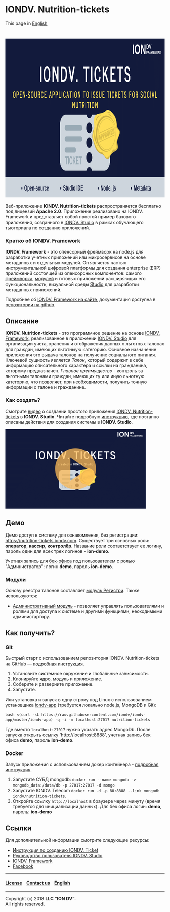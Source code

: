 # IONDV. Nutrition-tickets

This page in [English](/README.md)

<h1 align="center"> <a href="https://www.iondv.com/"><img src="/nutrition_tickets.png" height="500px" alt="IONDV. Framework nutrition tickets" align="center"></a>
</h1>  

Веб-приложение **IONDV. Nutrition-tickets** распространяется бесплатно под лицензий **Apache 2.0**. Приложение реализовано на IONDV. Framework и представляет собой простой пример базового приложения, созданного в [IONDV. Studio](https://github.com/iondv/studio/blob/master/readme_ru.md) в рамках обучающего тьюториала по созданию приложений.

### Кратко об IONDV. Framework

**IONDV. Framework** - это опенсорный фреймворк на node.js для разработки учетных приложений 
или микросервисов на основе метаданных и отдельных модулей. Он является частью 
инструментальной цифровой платформы для создания enterprise 
(ERP) приложений состоящей из опенсорсных компонентов: самого [фреймворка](https://github.com/iondv/framework), 
[модулей](https://github.com/topics/iondv-module) и готовых приложений расширяющих его 
функциональность, визуальной среды [Studio](https://github.com/iondv/studio) для 
разработки метаданных приложений.

Подробнее об [IONDV. Framework на сайте](https://iondv.com), документация доступна в [репозитории на github](https://github.com/iondv/framework/blob/master/docs/en/index.md).

## Описание 

**IONDV. Nutrition-tickets** - это программное решение на основе [IONDV. Framework](https://iondv.com), реализованное в приложении [IONDV. Studio](https://github.com/iondv/studio/blob/master/readme_ru.md) для организации учета, хранения и отображения данных о льготных талонах для граждан, имеющих льготныую категорию. Основное назначение приложения это выдача талонов на получение социального питания.
Ключевой сущность является *Талон*, который содержит в себе информацию описательного характера и ссылки на гражданина, которому предназначен. 
*Главное преимущество* - контроль за льготными талонами граждан, имеющих ту или иную льнотную категорию, что позволяет, при необходимости, получить точную информации о талоне и гражданине.

### Как создать? 

Смотрите [видео](https://www.youtube.com/watch?v=e201ko9fkQ8&t=331s) о создании простого приложения [IONDV. Nutrition-tickets](https://github.com/iondv/nutrition-tickets) в **IONDV. Studio**. Читайте подробную [инструкцию](https://github.com/iondv/nutrition-tickets/blob/master/tutorial/ru/index.md), где поэтапно описаны действия для создания системы в **IONDV. Studio**.

<a href="https://www.youtube.com/watch?v=e201ko9fkQ8&t=331s" target="_blank"><img src="/tickets_video.png" height="250px" alt="" title=""></a>

## Демо

Демо доступ в систему для ознакомления, без регистрации: https://nutrition-tickets.iondv.com. Существует три основных роли: **оператор**, **кассир**, **контролёр**. Название роли соответствует ее логину, пароль один для всех трех логинов - **ion-demo**. 

Учетная запись для [бек-офиса](https://nutrition-tickets.iondv.com/registry) под пользователем с ролью "Администратор": логин **demo**, пароль **ion-demo**. 

### Модули

Основу реестра талонов составляет [модуль Регистри](https://github.com/iondv/registry). 
Также используются: 

* [Административный модуль](https://github.com/iondv/ionadmin) - позволяет управлять пользователями и ролями для доступа к системе и другими функциями, неоходимыми администартору.  

## Как получить?  

### Git

Быстрый старт с использованием репозитория IONDV. Nutrition-tickets на GitHub — [подробная инструкция](https://github.com/iondv/framework/blob/master/docs/ru/readme.md#быстрый-старт-с-использованием-репозитория).  

1. Установите системное окружение и глобальные зависимости.
2. Клонируйте ядро, модуль и приложение.
3. Соберите и разверните приложение.
4. Запустите.

Или установка и запуск в одну строку под Linux с использованием установщика [iondv-app](https://github.com/iondv/iondv-app) (требуется локально node.js, MongoDB и Git):
```
bash <(curl -sL https://raw.githubusercontent.com/iondv/iondv-app/master/iondv-app) -q -i -m localhost:27017 nutrition-tickets
```
Где вместо `localhost:27017` нужно указать адрес MongoDb. После запуска открыть ссылку 'http://localhost:8888', учетная запись бек офиса **demo**, пароль **ion-demo**.

### Docker

Запуск приложения с использованием докер контейнера - [подробная инструкция](https://hub.docker.com/r/iondv/nutrition-tickets).

1. Запустите СУБД mongodb: `docker run --name mongodb -v mongodb_data:/data/db -p 27017:27017 -d mongo`
2. Запустите IONDV. Telecom `docker run -d -p 80:8888 --link mongodb iondv/nutrition-tickets`.
3. Откройте ссылку `http://localhost` в браузере через минуту (время требуется для инициализации данных). Для бек офиса логин: **demo**, пароль: **ion-demo** 

## Ссылки

Для дополнительной информации смотрите следующие ресурсы:

* [Инструкция по созданию IONDV. Ticket](tutorial/ru/index.md)
* [Руководство пользователя IONDV. Studio](https://github.com/iondv/studio/tree/master/manuals/RP_studio.docx)
* [IONDV. Framework](https://iondv.com/) 
* [Facebook](https://www.facebook.com/iondv/)

--------------------------------------------------------------------------  


#### [License](/LICENSE) &ensp; [Contact us](https://iondv.com/contacts) &ensp; [English](/README.md)          
<div><img src="https://mc.iondv.com/watch/github/docs/ticket-en" style="position:absolute; left:-9999px;" height=1 width=1 alt="iondv metrics"></div>


--------------------------------------------------------------------------  

Copyright (c) 2018 **LLC "ION DV".**  
All rights reserved.
